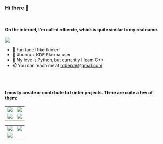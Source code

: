 ### Hi there 👋

<br>

#### On the internet, I'm called rdbende, which is quite similar to my real name.

<img src="https://github-readme-stats.vercel.app/api?username=rdbende&show_icons=true&count_private=true&custom_title=My%20GitHub%20stats&theme=slateorange">
<!--<img src="https://github-readme-stats.vercel.app/api/top-langs/?username=rdbende&custom_title=My%20most%20used%20languages"> This is irrelevant. My most used language is Python, not Tcl! -->

- :diamond_shape_with_a_dot_inside: Fun fact: I **like** tkinter!
- :penguin: Ubuntu + KDE Plasma user
- :snake: My love is Python, but currently I learn C++
- :mailbox: You can reach me at rdbende@gmail.com

<br><br>

#### I mostly create or contribute to tkinter projects. There are quite a few of them:

<table>
<tr>

<td>
<img src="https://github-readme-stats.vercel.app/api/pin/?username=rdbende&repo=Azure-ttk-theme&theme=slateorange">
</td>

<td>
<img src="https://github-readme-stats.vercel.app/api/pin/?username=rdbende&repo=Forest-ttk-theme&theme=slateorange">
</td>
</tr>
<tr>
<td>
<img src="https://github-readme-stats.vercel.app/api/pin/?username=rdbende&repo=tkinterDnD&theme=slateorange">
</td>

<td>
<img src="https://github-readme-stats.vercel.app/api/pin/?username=rdbende&repo=tkcode&theme=slateorange">
</td>

</tr>
</table>

<table>
<tr>

<td>
<img src="https://github-readme-stats.vercel.app/api/pin/?username=Akuli&repo=porcupine&theme=slateorange">
</td>

<td>
<img src="https://github-readme-stats.vercel.app/api/pin/?username=TkinterEP&repo=ttkwidgets&theme=slateorange">
</td>

</tr>
<tr>

<td>
<img src="https://github-readme-stats.vercel.app/api/pin/?username=TkinterEP&repo=ttkthemes&theme=slateorange">
</td>

</tr>
</table>
